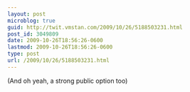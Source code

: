 ```yaml
---
layout: post
microblog: true
guid: http://twit.vmstan.com/2009/10/26/5188503231.html
post_id: 3049809
date: 2009-10-26T18:56:26-0600
lastmod: 2009-10-26T18:56:26-0600
type: post
url: /2009/10/26/5188503231.html
---
```

(And oh yeah, a strong public option too)
